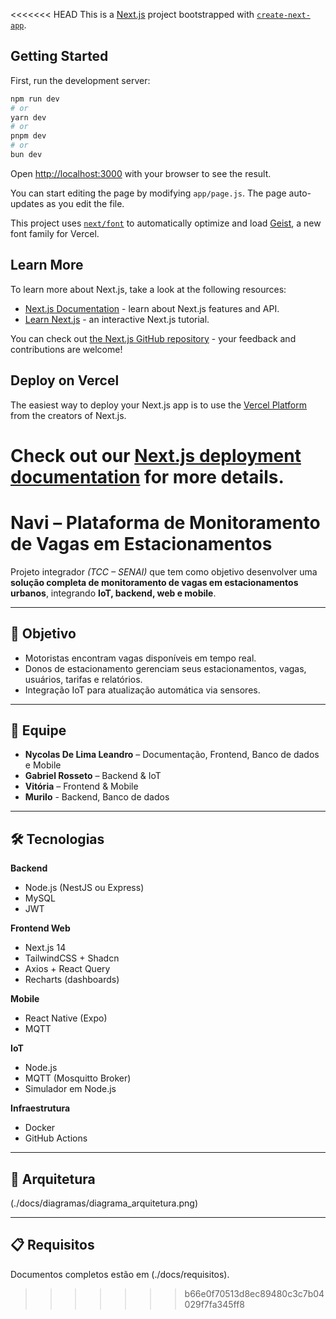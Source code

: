 <<<<<<< HEAD
This is a [Next.js](https://nextjs.org) project bootstrapped with [`create-next-app`](https://github.com/vercel/next.js/tree/canary/packages/create-next-app).

## Getting Started

First, run the development server:

```bash
npm run dev
# or
yarn dev
# or
pnpm dev
# or
bun dev
```

Open [http://localhost:3000](http://localhost:3000) with your browser to see the result.

You can start editing the page by modifying `app/page.js`. The page auto-updates as you edit the file.

This project uses [`next/font`](https://nextjs.org/docs/app/building-your-application/optimizing/fonts) to automatically optimize and load [Geist](https://vercel.com/font), a new font family for Vercel.

## Learn More

To learn more about Next.js, take a look at the following resources:

- [Next.js Documentation](https://nextjs.org/docs) - learn about Next.js features and API.
- [Learn Next.js](https://nextjs.org/learn) - an interactive Next.js tutorial.

You can check out [the Next.js GitHub repository](https://github.com/vercel/next.js) - your feedback and contributions are welcome!

## Deploy on Vercel

The easiest way to deploy your Next.js app is to use the [Vercel Platform](https://vercel.com/new?utm_medium=default-template&filter=next.js&utm_source=create-next-app&utm_campaign=create-next-app-readme) from the creators of Next.js.

Check out our [Next.js deployment documentation](https://nextjs.org/docs/app/building-your-application/deploying) for more details.
=======
# Navi – Plataforma de Monitoramento de Vagas em Estacionamentos

Projeto integrador *(TCC – SENAI)* que tem como objetivo desenvolver uma **solução completa de monitoramento de vagas em estacionamentos urbanos**, integrando **IoT, backend, web e mobile**.

---

## 🎯 Objetivo
- Motoristas encontram vagas disponíveis em tempo real.
- Donos de estacionamento gerenciam seus estacionamentos, vagas, usuários, tarifas e relatórios.
- Integração IoT para atualização automática via sensores.

---

## 👥 Equipe
- **Nycolas De Lima Leandro** – Documentação, Frontend, Banco de dados e Mobile
- **Gabriel Rosseto** – Backend & IoT
- **Vitória** – Frontend & Mobile
- **Murilo** - Backend, Banco de dados

---

## 🛠️ Tecnologias
**Backend**
- Node.js (NestJS ou Express)
- MySQL
- JWT

**Frontend Web**
- Next.js 14
- TailwindCSS + Shadcn
- Axios + React Query
- Recharts (dashboards)

**Mobile**
- React Native (Expo)
- MQTT

**IoT**
- Node.js
- MQTT (Mosquitto Broker)
- Simulador em Node.js

**Infraestrutura**
- Docker
- GitHub Actions 

---

## 📐 Arquitetura
(./docs/diagramas/diagrama_arquitetura.png)

---

## 📋 Requisitos
Documentos completos estão em (./docs/requisitos).
>>>>>>> b66e0f70513d8ec89480c3c7b04029f7fa345ff8
